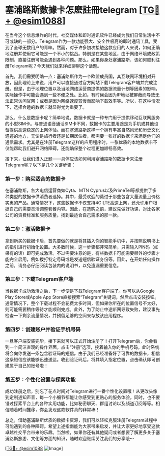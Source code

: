 # 塞浦路斯數據卡怎麽註冊telegram [[TG💪+ @esim1088](https://t.me/s/esim1088)]

在当今这个信息爆炸的时代，社交媒体和即时通讯软件已经成为我们日常生活中不可或缺的一部分。Telegram作为一款功能强大、安全性极高的即时通讯工具，受到了全球无数用户的青睐。然而，对于许多初次接触这款应用的人来说，如何正确地注册并使用它可能是一个不小的挑战。特别是在某些地区，由于网络环境或政策限制，直接注册可能会遇到各种问题。那么，如果你身处塞浦路斯，该如何顺利注册Telegram呢？今天我们就来详细聊聊这个话题。

首先，我们需要明确一点：塞浦路斯作为一个欧盟成员国，其互联网环境相对开放，因此理论上来说，用户可以直接通过官方网站下载Telegram客户端并完成注册。但是，由于地理位置以及当地网络运营商提供的数据流量计划等因素的影响，实际操作中可能会遇到一些不便之处。比如，有时候会因为IP地址被屏蔽而导致无法正常访问官网；或者是因为网络速度较慢而影响下载效率等。所以，在这种情况下，选择合适的数据卡就显得尤为重要了。

那么，什么是数据卡呢？简单地说，数据卡就是一种专门用于提供移动互联网服务的小型SIM卡。与普通语音通话SIM卡不同，数据卡的主要用途是为手机或其他设备提供高速稳定的上网体验。而在塞浦路斯这样一个拥有丰富自然风光和历史文化遗迹的地方，无论是旅行者还是长期居住者，都需要一张好的数据卡来满足他们的通信需求。尤其是在注册Telegram这样的应用程序时，一张优质的本地数据卡不仅能帮助我们避开网络障碍，还能确保整个过程更加顺畅高效。

接下来，让我们进入正题——具体应该如何利用塞浦路斯的数据卡来注册Telegram呢？以下是几个关键步骤：

### 第一步：购买适合的数据卡

在塞浦路斯，各大电信运营商如Cyta、MTN Cyprus以及PrimeTel等都提供了多种类型的数据卡供消费者选择。其中，最受欢迎的莫过于那些包含大量流量且价格实惠的产品。通常情况下，这些数据卡不仅支持4G LTE高速上网，还允许用户根据自己的需要灵活调整套餐内容。因此，在选购之前，建议先做好功课，对比各家公司的资费标准和服务质量，找到最适合自己需求的那一款。

### 第二步：激活数据卡

拿到新买的数据卡后，首先要做的就是将其插入你的智能手机中，并按照说明书上的指引进行初始化设置。大多数时候，这一步骤都非常简单，只需输入PIN码（如果有的话）即可完成激活。不过需要注意的是，有些数据卡可能需要额外的步骤才能完全启用，例如拨打特定号码或是发送短信验证身份等。因此，在开始任何操作之前，请务必仔细阅读包装内的说明书，以免遗漏重要信息。

### 第三步：下载Telegram客户端

当数据卡成功激活之后，下一步便是下载Telegram客户端了。你可以从Google Play Store或Apple App Store直接搜索“Telegram”关键词，然后点击安装按钮。通常情况下，整个下载过程不会花费太多时间，但如果你所在的位置信号不太好，则可能需要稍作等待才能顺利完成。此外，为了防止中途断网导致失败，建议事先检查一下剩余流量情况，并预留足够的空间来存放该应用程序。

### 第四步：创建账户并验证手机号码

一旦客户端安装完毕，接下来就可以正式开始注册了！打开Telegram后，你会看到一个简洁直观的操作界面。点击“注册”选项，接着输入你的手机号码。此时系统将会向你发送一条包含验证码的短信。由于我们已经准备好了可靠的数据卡，相信这条短信应该能够迅速送达。收到验证码后，将其填入指定位置，点击确认即可创建属于自己的账号啦！

### 第五步：个性化设置与探索功能

成功注册之后，别忘了花点时间对Telegram进行一番个性化设置哦！从更改头像到定制通知声音，每一个小细节都能让你感受到更贴心的服务体验。同时，也不要错过探索平台上的各种实用功能，比如秘密聊天、群组讨论以及频道订阅等等。相信随着时间推移，你会发现这款软件真的非常棒！

总之，借助塞浦路斯优质的数据卡资源，我们可以轻松克服注册Telegram过程中可能遇到的各种障碍。希望上述指南能为大家带来启发，并让大家更好地享受这款卓越社交平台带来的乐趣。当然啦，如果你还有其他疑问或者想要了解更多关于塞浦路斯旅游、文化等方面的知识，随时欢迎继续关注我们的分享哦～

[[TG💪+ @esim1088](https://t.me/s/esim1088) ![Image](https://i.postimg.cc/4NQfJmqS/Snipaste-2025-05-13-00-14-12.png)]